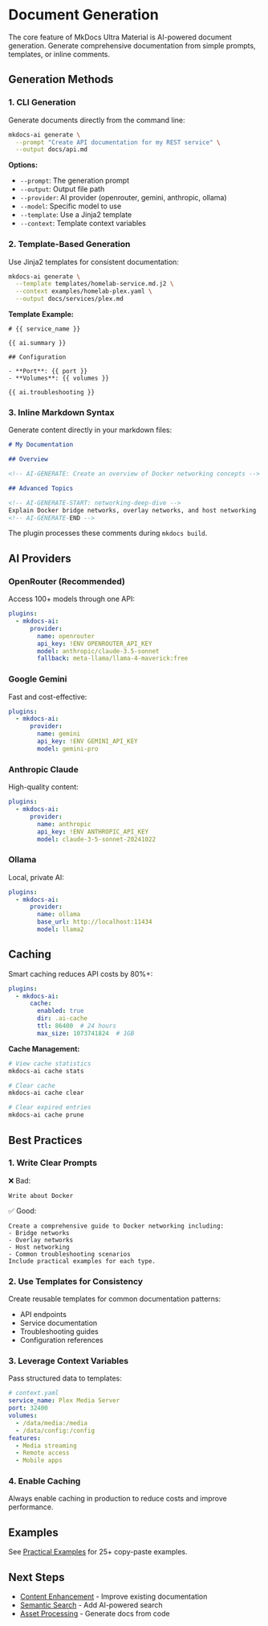 # Document Generation

The core feature of MkDocs Ultra Material is AI-powered document generation. Generate comprehensive documentation from simple prompts, templates, or inline comments.

## Generation Methods

### 1. CLI Generation

Generate documents directly from the command line:

```bash
mkdocs-ai generate \
  --prompt "Create API documentation for my REST service" \
  --output docs/api.md
```

**Options:**

- `--prompt`: The generation prompt
- `--output`: Output file path
- `--provider`: AI provider (openrouter, gemini, anthropic, ollama)
- `--model`: Specific model to use
- `--template`: Use a Jinja2 template
- `--context`: Template context variables

### 2. Template-Based Generation

Use Jinja2 templates for consistent documentation:

```bash
mkdocs-ai generate \
  --template templates/homelab-service.md.j2 \
  --context examples/homelab-plex.yaml \
  --output docs/services/plex.md
```

**Template Example:**

```jinja2
# {{ service_name }}

{{ ai.summary }}

## Configuration

- **Port**: {{ port }}
- **Volumes**: {{ volumes }}

{{ ai.troubleshooting }}
```

### 3. Inline Markdown Syntax

Generate content directly in your markdown files:

```markdown
# My Documentation

## Overview

<!-- AI-GENERATE: Create an overview of Docker networking concepts -->

## Advanced Topics

<!-- AI-GENERATE-START: networking-deep-dive -->
Explain Docker bridge networks, overlay networks, and host networking
<!-- AI-GENERATE-END -->
```

The plugin processes these comments during `mkdocs build`.

## AI Providers

### OpenRouter (Recommended)

Access 100+ models through one API:

```yaml
plugins:
  - mkdocs-ai:
      provider:
        name: openrouter
        api_key: !ENV OPENROUTER_API_KEY
        model: anthropic/claude-3.5-sonnet
        fallback: meta-llama/llama-4-maverick:free
```

### Google Gemini

Fast and cost-effective:

```yaml
plugins:
  - mkdocs-ai:
      provider:
        name: gemini
        api_key: !ENV GEMINI_API_KEY
        model: gemini-pro
```

### Anthropic Claude

High-quality content:

```yaml
plugins:
  - mkdocs-ai:
      provider:
        name: anthropic
        api_key: !ENV ANTHROPIC_API_KEY
        model: claude-3-5-sonnet-20241022
```

### Ollama

Local, private AI:

```yaml
plugins:
  - mkdocs-ai:
      provider:
        name: ollama
        base_url: http://localhost:11434
        model: llama2
```

## Caching

Smart caching reduces API costs by 80%+:

```yaml
plugins:
  - mkdocs-ai:
      cache:
        enabled: true
        dir: .ai-cache
        ttl: 86400  # 24 hours
        max_size: 1073741824  # 1GB
```

**Cache Management:**

```bash
# View cache statistics
mkdocs-ai cache stats

# Clear cache
mkdocs-ai cache clear

# Clear expired entries
mkdocs-ai cache prune
```

## Best Practices

### 1. Write Clear Prompts

❌ Bad:
```
Write about Docker
```

✅ Good:
```
Create a comprehensive guide to Docker networking including:
- Bridge networks
- Overlay networks
- Host networking
- Common troubleshooting scenarios
Include practical examples for each type.
```

### 2. Use Templates for Consistency

Create reusable templates for common documentation patterns:

- API endpoints
- Service documentation
- Troubleshooting guides
- Configuration references

### 3. Leverage Context Variables

Pass structured data to templates:

```yaml
# context.yaml
service_name: Plex Media Server
port: 32400
volumes:
  - /data/media:/media
  - /data/config:/config
features:
  - Media streaming
  - Remote access
  - Mobile apps
```

### 4. Enable Caching

Always enable caching in production to reduce costs and improve performance.

## Examples

See [Practical Examples](../PRACTICAL_EXAMPLES.md) for 25+ copy-paste examples.

## Next Steps

- [Content Enhancement](enhancement.md) - Improve existing documentation
- [Semantic Search](search.md) - Add AI-powered search
- [Asset Processing](assets.md) - Generate docs from code
